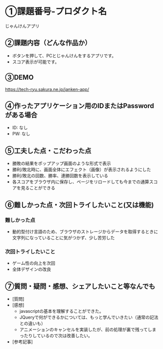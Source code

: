 # ①課題番号-プロダクト名

じゃんけんアプリ

## ②課題内容（どんな作品か）

- ボタンを押して、PCとじゃんけんをするアプリです。
- スコア表示が可能です。

## ③DEMO

https://tech-ryu.sakura.ne.jp/janken-app/

## ④作ったアプリケーション用のIDまたはPasswordがある場合

- ID: なし
- PW: なし

## ⑤工夫した点・こだわった点

- 勝敗の結果をポップアップ画面のような形式で表示
- 勝利/敗北時に、画面全体にエフェクト（画像）が表示されるようにした
- 勝利/敗北の回数、勝率、連勝回数を表示している
- 各スコアをブラウザ内に保存し、ページをリロードしても今までの通算スコアを見ることができる

## ⑥難しかった点・次回トライしたいこと(又は機能)

### 難しかった点

- 動的型付け言語のため、ブラウザのストレージからデータを取得するときに文字列になっていることに気がつかず、少し苦労した

### 次回トライしたいこと

- ゲーム性の向上を次回
- 全体デザインの改良
  
## ⑦質問・疑問・感想、シェアしたいこと等なんでも

- [質問]
- [感想]
  - javascriptの基本を理解することができた。
  - JQueryで何ができるかについては、もっと学んでいきたい（通常の記法との違いも）
  - アニメーションのキャンセルを実装したが、前の処理が裏で残ってしまったりしているので次は改善したい。
- [参考記事]
